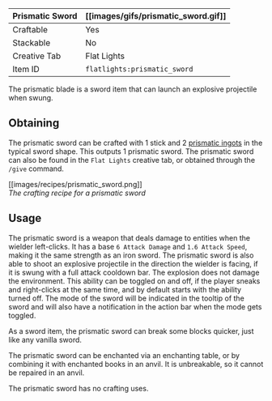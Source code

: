 | Prismatic Sword | [[images/gifs/prismatic_sword.gif]] |
|-----------------|-------------------------------------|
| Craftable       | Yes                                 |
| Stackable       | No                                  |
| Creative Tab    | Flat Lights                         |
| Item ID         | `flatlights:prismatic_sword`        |

The prismatic blade is a sword item that can launch an explosive projectile when swung.

## Obtaining
The prismatic sword can be crafted with 1 stick and 2 [prismatic ingots](Prismatic-Ingot) in the typical sword shape. This outputs 1 prismatic sword. The prismatic sword can also be found in the `Flat Lights` creative tab, or obtained through the `/give` command.

[[images/recipes/prismatic_sword.png]]  
*The crafting recipe for a prismatic sword*

## Usage
The prismatic sword is a weapon that deals damage to entities when the wielder left-clicks. It has a base `6 Attack Damage` and `1.6 Attack Speed`, making it the same strength as an iron sword. The prismatic sword is also able to shoot an explosive projectile in the direction the wielder is facing, if it is swung with a full attack cooldown bar. The explosion does not damage the environment. This ability can be toggled on and off, if the player sneaks and right-clicks at the same time, and by default starts with the ability turned off. The mode of the sword will be indicated in the tooltip of the sword and will also have a notification in the action bar when the mode gets toggled.

As a sword item, the prismatic sword can break some blocks quicker, just like any vanilla sword.

The prismatic sword can be enchanted via an enchanting table, or by combining it with enchanted books in an anvil. It is unbreakable, so it cannot be repaired in an anvil.

The prismatic sword has no crafting uses.